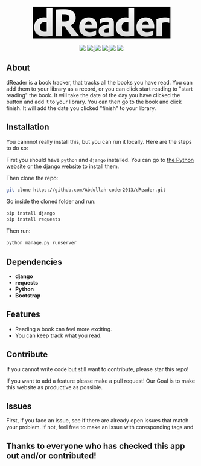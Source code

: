  <p align="center">
  <img src="/functionality/static/assets/img/logoforreadme.png"/>
</p>

<p align="center">
 <a href="https://books.google.com"><img src="https://img.shields.io/badge/Go_to-API-purple"></a> <a href="https://abdullah.abdulmunim.com"><img src="https://img.shields.io/badge/Go_to-My_Personal_Site-orange"></a><a href="https://app.deepsource.com/gh/Abdullah-coder2013/dReader/?ref=repository-badge"> <img src="https://app.deepsource.com/gh/Abdullah-coder2013/dReader.svg/?label=resolved+issues&show_trend=true&token=SyNYYd0As72tadjQDZPP-AMJ"/></a> <a href="https://docs.github.com/en/code-security/dependabot/dependabot-security-updates/configuring-dependabot-security-updates"><img src="https://camo.githubusercontent.com/7f4aec020ec1dccb8ae5c9479116a9a403ce460ee1674a4379dea2cbc11962ff/68747470733a2f2f696d672e736869656c64732e696f2f62616467652f446570656e6461626f742d656e61626c65642d626c75652e737667"/>
</a>
  <a href="https://github.com/Abdullah-coder2013/Quran"><img src="https://img.shields.io/badge/Latest_Version-v3.2-red"></a>
 <a href="https://github.com/Abdullah-coder2013/Quran/blob/main/LICENSE"><img src="https://img.shields.io/badge/License-MIT-yellow"></a>
</p>

## About 

dReader is a book tracker, that tracks all the books you have read. You can add them to your library as a record, or you can click start reading to "start reading" the book. It will take the date of the day you have clicked the button and add it to your library. You can then go to the book and click finish. It will add the date you clicked "finish" to your library.


## Installation

You cannnot really install this, but you can run it locally. Here are the steps to do so:

First you should have `python` and `django`
installed. You can go to [the Python website](https://python.org) or the [django website](https://www.djangoproject.com/) to install them.

Then clone the repo:
```bash
git clone https://github.com/Abdullah-coder2013/dReader.git
```
Go inside the cloned folder and run:
```bash
pip install django
pip install requests
```
Then run: 
```bash
python manage.py runserver
```


## Dependencies

- **django**
- **requests**
- **Python**
- **Bootstrap**

## Features

- Reading a book can feel more exciting.
- You can keep track what you read.


## Contribute

If you cannot write code but still want to contribute, please star this repo!

If you want to add a feature please make a pull request! Our Goal is to make this website as productive as possible.

## Issues

First, if you face an issue, see if there are already open issues that match your problem. If not, feel free to make an issue with coresponding tags and 


## Thanks to everyone who has checked this app out and/or contributed!
